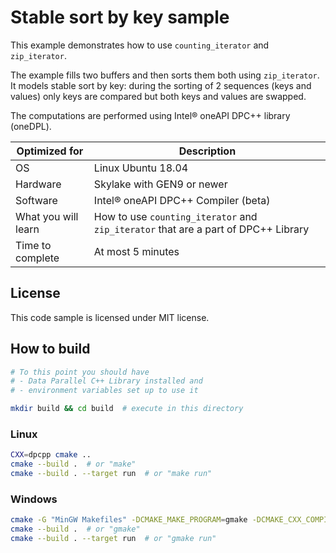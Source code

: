 # Stable sort by key sample

This example demonstrates how to use `counting_iterator` and `zip_iterator`.

The example fills two buffers and then sorts them both using `zip_iterator`.
It models stable sort by key: during the sorting of 2 sequences (keys and values) only keys are compared but both keys and values are swapped.

The computations are performed using Intel® oneAPI DPC++ library (oneDPL).

| Optimized for                   | Description                                                                        |
|---------------------------------|------------------------------------------------------------------------------------|
| OS                              | Linux Ubuntu 18.04                                                                 |
| Hardware                        | Skylake with GEN9 or newer                                                         |
| Software                        | Intel® oneAPI DPC++ Compiler (beta)                                                |
| What you will learn             | How to use `counting_iterator` and `zip_iterator` that are a part of DPC++ Library |
| Time to complete                | At most 5 minutes                                                                  |

## License

This code sample is licensed under MIT license.

## How to build

```bash
# To this point you should have
# - Data Parallel C++ Library installed and
# - environment variables set up to use it

mkdir build && cd build  # execute in this directory

```

### Linux

```bash
CXX=dpcpp cmake ..
cmake --build .  # or "make"
cmake --build . --target run  # or "make run"
```

### Windows

```bash
cmake -G "MinGW Makefiles" -DCMAKE_MAKE_PROGRAM=gmake -DCMAKE_CXX_COMPILER=dpcpp-cl ..
cmake --build .  # or "gmake"
cmake --build . --target run  # or "gmake run"
```
